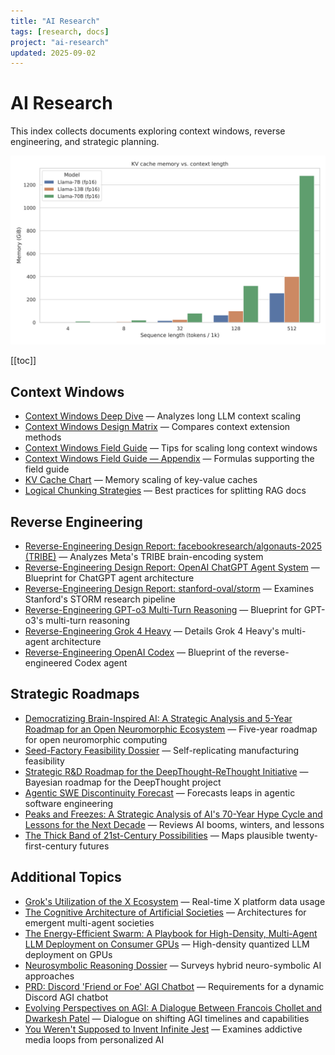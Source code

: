 ```yaml
---
title: "AI Research"
tags: [research, docs]
project: "ai-research"
updated: 2025-09-02
---
```


# AI Research

This index collects documents exploring context windows, reverse engineering, and strategic planning.

![KV cache chart](kv-cache-chart.svg)

[[toc]]

## Context Windows
- [Context Windows Deep Dive](context-windows-deep-dive.md) — Analyzes long LLM context scaling
- [Context Windows Design Matrix](context-windows-design-matrix.md) — Compares context extension methods
- [Context Windows Field Guide](context-windows-field-guide.md) — Tips for scaling long context windows
- [Context Windows Field Guide — Appendix](context-windows-appendix.md) — Formulas supporting the field guide
- [KV Cache Chart](kv-cache-chart.md) — Memory scaling of key-value caches
- [Logical Chunking Strategies](logical-chunking.md) — Best practices for splitting RAG docs

## Reverse Engineering
- [Reverse-Engineering Design Report: facebookresearch/algonauts-2025 (TRIBE)](reverse-engineering-tribe.md) — Analyzes Meta's TRIBE brain-encoding system
- [Reverse-Engineering Design Report: OpenAI ChatGPT Agent System](reverse-engineering-chatgpt-agent-system.md) — Blueprint for ChatGPT agent architecture
- [Reverse-Engineering Design Report: stanford-oval/storm](reverse-engineering-storm.md) — Examines Stanford's STORM research pipeline
- [Reverse-Engineering GPT-o3 Multi-Turn Reasoning](reverse-engineering-gpt-o3.md) — Blueprint for GPT-o3's multi-turn reasoning
- [Reverse-Engineering Grok 4 Heavy](reverse-engineering-grok4-heavy.md) — Details Grok 4 Heavy's multi-agent architecture
- [Reverse-Engineering OpenAI Codex](reverse-engineering-codex.md) — Blueprint of the reverse-engineered Codex agent

## Strategic Roadmaps
- [Democratizing Brain-Inspired AI: A Strategic Analysis and 5-Year Roadmap for an Open Neuromorphic Ecosystem](open-neuromorphic-roadmap.md) — Five-year roadmap for open neuromorphic computing
- [Seed-Factory Feasibility Dossier](seed-factory-feasibility-dossier.md) — Self-replicating manufacturing feasibility
- [Strategic R&D Roadmap for the DeepThought-ReThought Initiative](strategic-roadmap-deepthought.md) — Bayesian roadmap for the DeepThought project
- [Agentic SWE Discontinuity Forecast](agentic-swe-discontinuity-forecast.md) — Forecasts leaps in agentic software engineering
- [Peaks and Freezes: A Strategic Analysis of AI's 70-Year Hype Cycle and Lessons for the Next Decade](peaks-and-freezes.md) — Reviews AI booms, winters, and lessons
- [The Thick Band of 21st-Century Possibilities](thick-band-of-21st-century-possibilities.md) — Maps plausible twenty-first-century futures

## Additional Topics
- [Grok's Utilization of the X Ecosystem](grok-x-ecosystem-utilization.md) — Real-time X platform data usage
- [The Cognitive Architecture of Artificial Societies](cognitive-architecture-of-artificial-societies.md) — Architectures for emergent multi-agent societies
- [The Energy-Efficient Swarm: A Playbook for High-Density, Multi-Agent LLM Deployment on Consumer GPUs](energy-efficient-swarm.md) — High-density quantized LLM deployment on GPUs
- [Neurosymbolic Reasoning Dossier](neurosymbolic-reasoning-dossier.md) — Surveys hybrid neuro-symbolic AI approaches
- [PRD: Discord 'Friend or Foe' AGI Chatbot](discord-friend-foe-prd.md) — Requirements for a dynamic Discord AGI chatbot
- [Evolving Perspectives on AGI: A Dialogue Between Francois Chollet and Dwarkesh Patel](evolving-perspectives-on-agi.md) — Dialogue on shifting AGI timelines and capabilities
- [You Weren't Supposed to Invent Infinite Jest](you-werent-supposed-to-invent-infinite-jest.md) — Examines addictive media loops from personalized AI
